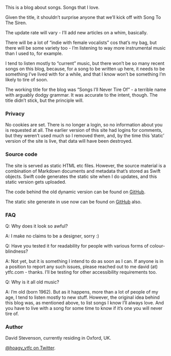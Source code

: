 This is a blog about songs. Songs that I love.

Given the title, it shouldn’t surprise anyone that we’ll kick off with Song To The Siren.

The update rate will vary - I’ll add new articles on a whim, basically.

There will be a lot of “indie with female vocalists” cos that’s my bag, but there will be some variety too - I’m listening to way more instrumental music than I used to, for example.

I tend to listen mostly to “current” music, but there won’t be so many recent songs on this blog, because, for a song to be written up here, it needs to be something I’ve lived with for a while, and that I know won’t be something I’m likely to tire of soon.

The working title for the blog was “Songs I’ll Never Tire Of” - a terrible name with arguably dodgy grammar.  It was accurate to the intent, though. The title didn’t stick, but the principle will.

### Privacy

No cookies are set. There is no longer a login, so no information about you is requested at all. The earlier version of this site had logins for comments, but they weren’t used much so I removed them, and, by the time this ’static’ version of the site is live, that data will have been destroyed.

### Source code

The site is served as static HTML etc files. However, the source material is a combination of Markdown documents and metadata that’s stored as Swift objects.  Swift code generates the static site when I do updates, and this static version gets uploaded.

The code behind the old dynamic version can be found on [GitHub](https://github.com/djstevenson/songs-to-the-siren).

The static site generate in use now can be found on [GitHub](https://github.com/djstevenson/songs-to-the-siren-static) also.


### FAQ

Q: Why does it look so awful?

A: I make no claims to be a designer, sorry :)

Q: Have you tested it for readability for people with various forms of colour-blindness?

A: Not yet, but it is something I intend to do as soon as I can. If anyone is in a position to report any such issues, please reached out to me david (at) ytfc.com - thanks. I’ll be testing for other accessibility requirements too.

Q: Why is it all old music?

A: I’m old (born 1962). But as it happens, more than a lot of people of my age, I tend to listen mostly to new stuff. However, the original idea behind this blog was, as mentioned above, to list songs I know I’ll always love. And you have to live with a song for some time to know if it’s one you will never tire of.

### Author

David Stevenson, currently residing in Oxford, UK.

[@hoagy_ytfc on Twitter](https://twitter.com/hoagy_ytfc).

